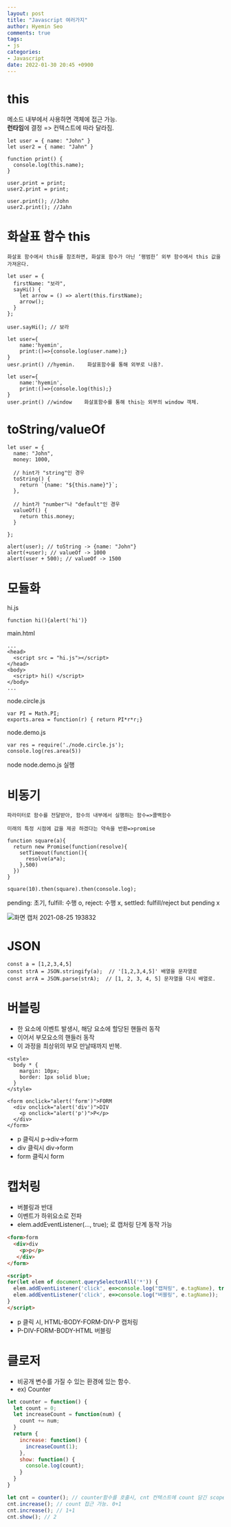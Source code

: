 ```yaml
---
layout: post
title: "Javascript 여러가지"
author: Hyemin Seo
comments: true
tags:
- js
categories:
- Javascript
date: 2022-01-30 20:45 +0900
---
```

# this

메소드 내부에서 사용하면 객체에 접근 가능.  
**런타임**에 결정 => 컨텍스트에 따라 달라짐.  

```
let user = { name: "John" }
let user2 = { name: "Jahn" }

function print() {
  console.log(this.name);
}

user.print = print;
user2.print = print;

user.print(); //John
user2.print(); //Jahn
```

# 화살표 함수 this
```
화살표 함수에서 this를 참조하면, 화살표 함수가 아닌 ‘평범한’ 외부 함수에서 this 값을 가져온다.

let user = {
  firstName: "보라",
  sayHi() {
    let arrow = () => alert(this.firstName);
    arrow();
  }
};

user.sayHi(); // 보라

let user={
    name:'hyemin',
    print:()=>{console.log(user.name);}
}
uesr.print() //hyemin.    화살표함수를 통해 외부로 나옴?.

let user={
    name:'hyemin',
    print:()=>{console.log(this);}
}
user.print() //window    화살표함수를 통해 this는 외부의 window 객체.
```

# toString/valueOf
```
let user = {
  name: "John",
  money: 1000,

  // hint가 "string"인 경우
  toString() {
    return `{name: "${this.name}"}`;
  },

  // hint가 "number"나 "default"인 경우
  valueOf() {
    return this.money;
  }

};

alert(user); // toString -> {name: "John"}
alert(+user); // valueOf -> 1000
alert(user + 500); // valueOf -> 1500
```

# 모듈화

hi.js

```
function hi(){alert('hi')}
```

main.html

```
...
<head>
  <script src = "hi.js"></script>
</head>
<body>
  <script> hi() </script>
</body>
...
```

node.circle.js

```
var PI = Math.PI;
exports.area = function(r) { return PI*r*r;}
```

node.demo.js

```
var res = require('./node.circle.js');
console.log(res.area(5))
```

node node.demo.js 실행  


# 비동기
```
파라미터로 함수를 전달받아, 함수의 내부에서 실행하는 함수=>콜백함수  

미래의 특정 시점에 값을 제공 하겠다는 약속을 반환=>promise

function square(a){
  return new Promise(function(resolve){
    setTimeout(function(){
      resolve(a*a);
    },500)
  })
}

square(10).then(square).then(console.log);
```

pending: 초기, fulfill: 수행 o, reject: 수행 x, settled: fulfill/reject but pending x

![화면 캡처 2021-08-25 193832](https://user-images.githubusercontent.com/75344562/130776326-408fa602-4415-4917-86f1-e1ed57ee2e2f.png)

# JSON

```
const a = [1,2,3,4,5]
const strA = JSON.stringify(a);  // '[1,2,3,4,5]' 배열을 문자열로
const arrA = JSON.parse(strA);  // [1, 2, 3, 4, 5] 문자열을 다시 배열로.
```

# 버블링  

- 한 요소에 이벤트 발생시, 해당 요소에 할당된 핸들러 동작  
- 이어서 부모요소의 핸들러 동작  
- 이 과정을 최상위의 부모 만날때까지 반복.  

```
<style>
  body * {
    margin: 10px;
    border: 1px solid blue;
  }
</style>

<form onclick="alert('form')">FORM
  <div onclick="alert('div')">DIV
    <p onclick="alert('p')">P</p>
  </div>
</form>
```
- p 클릭시 p->div->form  
- div 클릭시 div->form  
- form 클릭시 form  


# 캡처링  

- 버블링과 반대  
- 이벤트가 하위요소로 전파  
- elem.addEventListener(..., true); 로 캡처링 단계 동작 가능  

```html
<form>form
  <div>div
    <p>p</p>
   </div>
</form>

<script>
for(let elem of document.querySelectorAll('*')) {
  elem.addEventListener('click', e=>console.log("캡쳐링", e.tagName), true);
  elem.addEventListener('click', e=>console.log("버블링", e.tagName));
}
</script>
```  

- p 클릭 시, HTML-BODY-FORM-DIV-P 캡처링  
- P-DIV-FORM-BODY-HTML 버블링  


# 클로저  

- 비공개 변수를 가질 수 있는 환경에 있는 함수.  
- ex) Counter    

```javascript
let counter = function() {
  let count = 0;
  let increaseCount = function(num) {
    count += num;
  }
  return {
    increase: function() {
      increaseCount(1);
    },
    show: function() {
      console.log(count);
    }
  }
}

let cnt = counter(); // counter함수를 호출시, cnt 컨텍스트에 count 담긴 scope chain 생성.
cnt.increase(); // count 접근 가능. 0+1
cnt.increase(); // 1+1
cnt.show(); // 2
```

